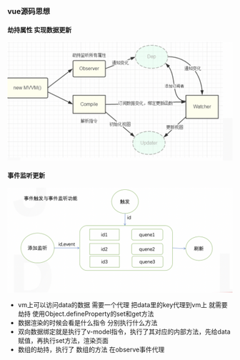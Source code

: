### vue源码思想
#### 劫持属性 实现数据更新
![流程](./img/pipe.png "流程")
#### 事件监听更新
![事件监听](./img/emit.png "事件监听")


+ vm上可以访问data的数据 需要一个代理 把data里的key代理到vm上 就需要劫持 使用Object.defineProperty的set和get方法
+ 数据渲染的时候会看是什么指令 分别执行什么方法
+ 双向数据绑定就是执行了v-model指令，执行了其对应的内部方法，先给data赋值，再执行set方法，渲染页面
+ 数组的劫持，执行了 数组的方法 在observe事件代理


